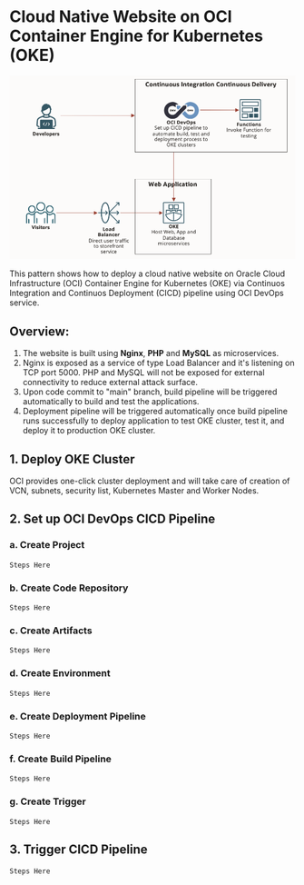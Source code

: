 # Cloud Native Website on OCI Container Engine for Kubernetes (OKE)

![pattern](cloudnative-website-iaas.png)

This pattern shows how to deploy a cloud native website on Oracle Cloud Infrastructure (OCI) Container Engine for Kubernetes (OKE) via Continuos Integration and Continuos Deployment (CICD) pipeline using OCI DevOps service.

## **Overview:**

1) The website is built using **Nginx**, **PHP** and **MySQL** as microservices.
2) Nginx is exposed as a service of type Load Balancer and it's listening on TCP port 5000. PHP and MySQL will not be exposed for external connectivity to reduce external attack surface.
3) Upon code commit to "main" branch, build pipeline will be triggered automatically to build and test the applications.
4) Deployment pipeline will be triggered automatically once build pipeline runs successfully to deploy application to test OKE cluster, test it, and deploy it to production OKE cluster.

## **1. Deploy OKE Cluster**

OCI provides one-click cluster deployment and will take care of creation of VCN, subnets, security list, Kubernetes Master and Worker Nodes.

## **2. Set up OCI DevOps CICD Pipeline**

### a. Create Project
```
Steps Here
```
### b. Create Code Repository
```
Steps Here
```
### c. Create Artifacts
```
Steps Here
```
### d. Create Environment
```
Steps Here
```
### e. Create Deployment Pipeline
```
Steps Here
```
### f. Create Build Pipeline
```
Steps Here
```
### g. Create Trigger
```
Steps Here
```

## **3. Trigger CICD Pipeline** 
```
Steps Here
```